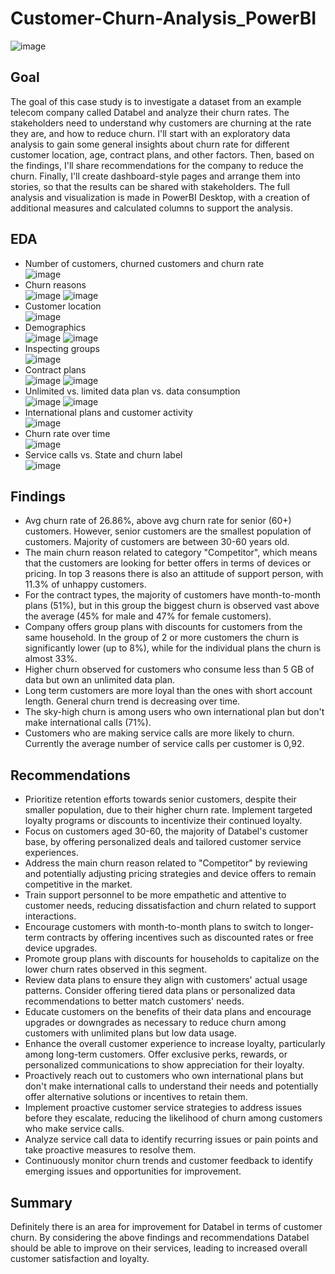 # Customer-Churn-Analysis_PowerBI
![image](https://github.com/monika-czulak/Customer-Churn-Analysis_PowerBI/assets/109820128/b660f9f5-209d-4c76-940a-b397865d822e)

## Goal
The goal of this case study is to investigate a dataset from an example telecom company called Databel and analyze their churn rates. The stakeholders need to understand why customers are churning at the rate they are, and how to reduce churn. I'll start with an exploratory data analysis to gain some general insights about churn rate for different customer location, age, contract plans, and other factors. Then, based on the findings, I'll share recommendations for the company to reduce the churn. Finally, I'll create dashboard-style pages and arrange them into stories, so that the results can be shared with stakeholders. The full analysis and visualization is made in PowerBI Desktop, with a creation of additional measures and calculated columns to support the analysis.
## EDA
- Number of customers, churned customers and churn rate <br>
![image](https://github.com/monika-czulak/Customer-Churn-Analysis_PowerBI/assets/109820128/f482b1d1-514f-41c8-b1d8-621a114cd306)
- Churn reasons </br>
![image](https://github.com/monika-czulak/Customer-Churn-Analysis_PowerBI/assets/109820128/6d51f0f4-00cf-4137-ba06-b3aea2d9b14c)
![image](https://github.com/monika-czulak/Customer-Churn-Analysis_PowerBI/assets/109820128/027bf9e2-1ee2-44e7-9adc-649a0bfe05d9)
- Customer location </br>
![image](https://github.com/monika-czulak/Customer-Churn-Analysis_PowerBI/assets/109820128/db3238c8-10fc-4f35-af13-1494883cb787)
- Demographics </br>
![image](https://github.com/monika-czulak/Customer-Churn-Analysis_PowerBI/assets/109820128/b6897f9e-d2d7-48aa-8b8a-73dccc57a63e)
![image](https://github.com/monika-czulak/Customer-Churn-Analysis_PowerBI/assets/109820128/3be6261f-29ca-47dc-9698-b3fffa2f2321)
- Inspecting groups </br>
![image](https://github.com/monika-czulak/Customer-Churn-Analysis_PowerBI/assets/109820128/ad186028-b8cd-4cfc-b7f3-b65684ddbfb6)
- Contract plans </br>
![image](https://github.com/monika-czulak/Customer-Churn-Analysis_PowerBI/assets/109820128/c3f7d767-f3d6-4546-bf06-76035d5713f5)
![image](https://github.com/monika-czulak/Customer-Churn-Analysis_PowerBI/assets/109820128/7c4174a0-c274-4a4e-9f75-2f34432237e6)
- Unlimited vs. limited data plan vs. data consumption </br>
![image](https://github.com/monika-czulak/Customer-Churn-Analysis_PowerBI/assets/109820128/bdf3561f-d095-4c6f-995e-1403d2530cee)
![image](https://github.com/monika-czulak/Customer-Churn-Analysis_PowerBI/assets/109820128/3725336b-dd91-49f9-84e5-4fa09ef056ed)
- International plans and customer activity </br>
![image](https://github.com/monika-czulak/Customer-Churn-Analysis_PowerBI/assets/109820128/16c8d6a4-1fe1-4cdf-b657-0a3a9ac02893)
- Churn rate over time </br>
![image](https://github.com/monika-czulak/Customer-Churn-Analysis_PowerBI/assets/109820128/efc8f727-e318-4e2a-88dc-411e2965e389)
- Service calls vs. State and churn label </br>
![image](https://github.com/monika-czulak/Customer-Churn-Analysis_PowerBI/assets/109820128/fac5f0e7-f31c-41c4-a976-63481c617e82)

## Findings
- Avg churn rate of 26.86%, above avg churn rate for senior (60+) customers. However, senior customers are the smallest population of customers. Majority of customers are between 30-60 years old.
- The main churn reason related to category "Competitor", which means that the customers are looking for better offers in terms of devices or pricing. In top 3 reasons there is also an attitude of support person, with 11.3% of unhappy customers.
- For the contract types, the majority of customers have month-to-month plans (51%), but in this group the biggest churn is observed vast above the average (45% for male and 47% for female customers). 
- Company offers group plans with discounts for customers from the same household. In the group of 2 or more customers the churn is significantly lower (up to 8%), while for the individual plans the churn is almost 33%.
- Higher churn observed for customers who consume less than 5 GB of data but own an unlimited data plan.
- Long term customers are more loyal than the ones with short account length. General churn trend is decreasing over time.
- The sky-high churn is among users who own international plan but don't make international calls (71%).
- Customers who are making service calls are more likely to churn. Currently the average number of service calls per customer is 0,92.

## Recommendations
- Prioritize retention efforts towards senior customers, despite their smaller population, due to their higher churn rate. Implement targeted loyalty programs or discounts to incentivize their continued loyalty.
- Focus on customers aged 30-60, the majority of Databel's customer base, by offering personalized deals and tailored customer service experiences.
- Address the main churn reason related to "Competitor" by reviewing and potentially adjusting pricing strategies and device offers to remain competitive in the market.
- Train support personnel to be more empathetic and attentive to customer needs, reducing dissatisfaction and churn related to support interactions.
- Encourage customers with month-to-month plans to switch to longer-term contracts by offering incentives such as discounted rates or free device upgrades.
- Promote group plans with discounts for households to capitalize on the lower churn rates observed in this segment.
- Review data plans to ensure they align with customers' actual usage patterns. Consider offering tiered data plans or personalized data recommendations to better match customers' needs.
- Educate customers on the benefits of their data plans and encourage upgrades or downgrades as necessary to reduce churn among customers with unlimited plans but low data usage.
- Enhance the overall customer experience to increase loyalty, particularly among long-term customers. Offer exclusive perks, rewards, or personalized communications to show appreciation for their loyalty.
- Proactively reach out to customers who own international plans but don't make international calls to understand their needs and potentially offer alternative solutions or incentives to retain them.
- Implement proactive customer service strategies to address issues before they escalate, reducing the likelihood of churn among customers who make service calls.
- Analyze service call data to identify recurring issues or pain points and take proactive measures to resolve them.
- Continuously monitor churn trends and customer feedback to identify emerging issues and opportunities for improvement.

## Summary
Definitely there is an area for improvement for Databel in terms of customer churn. By considering the above findings and recommendations Databel should be able to improve on their services, leading to increased overall customer satisfaction and loyalty.
